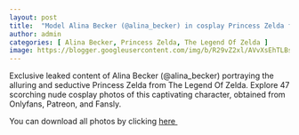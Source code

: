 ```yaml
---
layout: post
title:  "Model Alina Becker (@alina_becker) in cosplay Princess Zelda from The Legend Of Zelda - 47 leaked photos from Onlyfans, Patreon, and Fansly"
author: admin
categories: [ Alina Becker, Princess Zelda, The Legend Of Zelda ]
image: https://blogger.googleusercontent.com/img/b/R29vZ2xl/AVvXsEhTLBsNAf92YF61onVk36kISVqFayALVbRu_2DS1bzSVc0ly2sUMAdTvFnsw3lm6geQI53KwA2n4FKRiz0xQ-CXBYttxtn7rxdKM9sosq6GC7d7Pjmz9uh-6C12vDFZVxMa-4DbQcq3TN4y64y3wfbvICFuSxa_dnebm7NO_Tno8WYhKF6A5J9zM0eEkWkt/s1600/01.webp
---
```


Exclusive leaked content of Alina Becker (@alina_becker) portraying the alluring and seductive Princess Zelda from The Legend Of Zelda. Explore 47 scorching nude cosplay photos of this captivating character, obtained from Onlyfans, Patreon, and Fansly.

<p>You can download all photos by clicking <a href="http://ouo.io/qs/OzRuKBTK?s=https://www.mediafire.com/file/m8grslhwysvhu3x/Model+Alina+Becker+(@alina_becker)+in+cosplay+Princess+Zelda+from+The+Legend+Of+Zelda+-+47+leaked+photos+from+Onlyfans,+Patreon,+and+Fansly.rar/file">here&nbsp;</a></p>

<div class="separator" style="clear: both;"><a href="https://blogger.googleusercontent.com/img/b/R29vZ2xl/AVvXsEhTLBsNAf92YF61onVk36kISVqFayALVbRu_2DS1bzSVc0ly2sUMAdTvFnsw3lm6geQI53KwA2n4FKRiz0xQ-CXBYttxtn7rxdKM9sosq6GC7d7Pjmz9uh-6C12vDFZVxMa-4DbQcq3TN4y64y3wfbvICFuSxa_dnebm7NO_Tno8WYhKF6A5J9zM0eEkWkt/s1600/01.webp" style="display: block; padding: 1em 0; text-align: center; "><img alt="" border="0" data-original-height="1920" data-original-width="1280" src="https://blogger.googleusercontent.com/img/b/R29vZ2xl/AVvXsEhTLBsNAf92YF61onVk36kISVqFayALVbRu_2DS1bzSVc0ly2sUMAdTvFnsw3lm6geQI53KwA2n4FKRiz0xQ-CXBYttxtn7rxdKM9sosq6GC7d7Pjmz9uh-6C12vDFZVxMa-4DbQcq3TN4y64y3wfbvICFuSxa_dnebm7NO_Tno8WYhKF6A5J9zM0eEkWkt/s1600/01.webp"/></a></div><div class="separator" style="clear: both;"><a href="https://blogger.googleusercontent.com/img/b/R29vZ2xl/AVvXsEgYQBKm0zZh4v5bSx_DhJvdyeE0bIVESXoPeu3ktc7P9JCS3D5hyphenhyphenHcf19Fkgw4nBxzTpTrX8-xLLdPj05yyb-Nh7nm2vW5lorcqRSCYEZ7BuLm-2W8BbBMO7Enyl94x9RmXklJ12bx2A0QaIpOncP6vpxSWfrUDjJcahKM9WAHyoTDYWdHpcURPMQmoT04g/s1600/02.webp" style="display: block; padding: 1em 0; text-align: center; "><img alt="" border="0" data-original-height="1920" data-original-width="1280" src="https://blogger.googleusercontent.com/img/b/R29vZ2xl/AVvXsEgYQBKm0zZh4v5bSx_DhJvdyeE0bIVESXoPeu3ktc7P9JCS3D5hyphenhyphenHcf19Fkgw4nBxzTpTrX8-xLLdPj05yyb-Nh7nm2vW5lorcqRSCYEZ7BuLm-2W8BbBMO7Enyl94x9RmXklJ12bx2A0QaIpOncP6vpxSWfrUDjJcahKM9WAHyoTDYWdHpcURPMQmoT04g/s1600/02.webp"/></a></div><div class="separator" style="clear: both;"><a href="https://blogger.googleusercontent.com/img/b/R29vZ2xl/AVvXsEiNNW4mln3ofAcxw5pI1GHyPT0hXCCRhIY2BTYjc5bmtRReMxkHEqr4NANBC4kOAgjrYFTt_hkIHGlBvkZKWtReA53x74AlnhZestAhM0RLGOo_YhR_hLk66jmYutzVz6Rsmg-CEdyx_O32bJM_tvraIYRmtpltiniZ3R0rL-EBl8OgTZVz4sVgrhZhZsFS/s1600/03.webp" style="display: block; padding: 1em 0; text-align: center; "><img alt="" border="0" data-original-height="1920" data-original-width="1280" src="https://blogger.googleusercontent.com/img/b/R29vZ2xl/AVvXsEiNNW4mln3ofAcxw5pI1GHyPT0hXCCRhIY2BTYjc5bmtRReMxkHEqr4NANBC4kOAgjrYFTt_hkIHGlBvkZKWtReA53x74AlnhZestAhM0RLGOo_YhR_hLk66jmYutzVz6Rsmg-CEdyx_O32bJM_tvraIYRmtpltiniZ3R0rL-EBl8OgTZVz4sVgrhZhZsFS/s1600/03.webp"/></a></div><div class="separator" style="clear: both;"><a href="https://blogger.googleusercontent.com/img/b/R29vZ2xl/AVvXsEhMN7sx0VPtzd6OesKtkNC4Rs1pVHPo-eZIMeDZ9Z4n1EKasdfGa5KUTtt99XA4sKDi1t5EPFZApth8MhGz1bBI6_N7GyQjd49lcP32uPadlSNSYIvBG99HQOwvaeLfyIzU7vV55WBbAETXn37Seh_8zYsTPcge1DjMFv4A_l5-VofAE2fGUxuKj-o5rrEF/s1600/04.webp" style="display: block; padding: 1em 0; text-align: center; "><img alt="" border="0" data-original-height="1920" data-original-width="1280" src="https://blogger.googleusercontent.com/img/b/R29vZ2xl/AVvXsEhMN7sx0VPtzd6OesKtkNC4Rs1pVHPo-eZIMeDZ9Z4n1EKasdfGa5KUTtt99XA4sKDi1t5EPFZApth8MhGz1bBI6_N7GyQjd49lcP32uPadlSNSYIvBG99HQOwvaeLfyIzU7vV55WBbAETXn37Seh_8zYsTPcge1DjMFv4A_l5-VofAE2fGUxuKj-o5rrEF/s1600/04.webp"/></a></div><div class="separator" style="clear: both;"><a href="https://blogger.googleusercontent.com/img/b/R29vZ2xl/AVvXsEjl0DLKVGd17mHEPzvNDeQcZ-V32Bmierh8rjS-XcYNjItENowvVwc7wZV0g9c35Lh6r5uVb3QsJG0uugkqOIdnGQ0PApx4_VHgbI_NU0bUumU8EcY6KSDfb_-Ducaxs51iFvoB9MU29gAK4JS7gWLfCQfB9QjeStEyzJqcAVIcItcJnijnZ36h9kmVSxfF/s1600/05.webp" style="display: block; padding: 1em 0; text-align: center; "><img alt="" border="0" data-original-height="1920" data-original-width="1280" src="https://blogger.googleusercontent.com/img/b/R29vZ2xl/AVvXsEjl0DLKVGd17mHEPzvNDeQcZ-V32Bmierh8rjS-XcYNjItENowvVwc7wZV0g9c35Lh6r5uVb3QsJG0uugkqOIdnGQ0PApx4_VHgbI_NU0bUumU8EcY6KSDfb_-Ducaxs51iFvoB9MU29gAK4JS7gWLfCQfB9QjeStEyzJqcAVIcItcJnijnZ36h9kmVSxfF/s1600/05.webp"/></a></div><div class="separator" style="clear: both;"><a href="https://blogger.googleusercontent.com/img/b/R29vZ2xl/AVvXsEhzXgAH5MiPZer_CD2e22DbTzL6yeiAbNLMjDgC4iL1TH3Ke2MjCCX1f5EQWxEs-xB4gXb5DVJlhf6r8aBlya3XZD1NRAMg6gM63SN-X6BT_skBNeoS-WHGeg_Yvbv36V5grF-uFS2mRar78NrveHCrWw3osI2xiFKJj4xdOxguOsLRL1gJADYp_HA4Ney_/s1600/06.webp" style="display: block; padding: 1em 0; text-align: center; "><img alt="" border="0" data-original-height="853" data-original-width="1280" src="https://blogger.googleusercontent.com/img/b/R29vZ2xl/AVvXsEhzXgAH5MiPZer_CD2e22DbTzL6yeiAbNLMjDgC4iL1TH3Ke2MjCCX1f5EQWxEs-xB4gXb5DVJlhf6r8aBlya3XZD1NRAMg6gM63SN-X6BT_skBNeoS-WHGeg_Yvbv36V5grF-uFS2mRar78NrveHCrWw3osI2xiFKJj4xdOxguOsLRL1gJADYp_HA4Ney_/s1600/06.webp"/></a></div><div class="separator" style="clear: both;"><a href="https://blogger.googleusercontent.com/img/b/R29vZ2xl/AVvXsEgzSNrlqa9NDJZLAevpJAiPLyFS4Cf3BlXM-Lt8VJ0reXBdjm8PbEp5EzAdm0sj1K4MFIL2Vs8x6Kx_Zm9t0en2pzIIWstc3LcT_dY8WkWpY-snzJZP9PGbN0HdMPnM1dWPjffIHvKI4O0hrz87YNUo7vu0O2ajMT0oqpSqb2AvZ771hPL7urpNf6XfwNkX/s1600/07.webp" style="display: block; padding: 1em 0; text-align: center; "><img alt="" border="0" data-original-height="1920" data-original-width="1280" src="https://blogger.googleusercontent.com/img/b/R29vZ2xl/AVvXsEgzSNrlqa9NDJZLAevpJAiPLyFS4Cf3BlXM-Lt8VJ0reXBdjm8PbEp5EzAdm0sj1K4MFIL2Vs8x6Kx_Zm9t0en2pzIIWstc3LcT_dY8WkWpY-snzJZP9PGbN0HdMPnM1dWPjffIHvKI4O0hrz87YNUo7vu0O2ajMT0oqpSqb2AvZ771hPL7urpNf6XfwNkX/s1600/07.webp"/></a></div><div class="separator" style="clear: both;"><a href="https://blogger.googleusercontent.com/img/b/R29vZ2xl/AVvXsEhYJAR6LPnXqOOgsWkOwiHtyIncvZIZjLfEUOfNeez-6iuK0kYn8CfeYVi41DbAUDQOftwLOhMSZy-mJaeTSjR9e28sBPoInHsbKL74Qv4quCuVcoFixZTLp_NLc74CCrM7wb8izE8EQzhSMRkpJkZGbWIaYHTpr2Lr8zv7r-jmCMaJSNZcfWA2vmhRb0WM/s1600/08.webp" style="display: block; padding: 1em 0; text-align: center; "><img alt="" border="0" data-original-height="853" data-original-width="1280" src="https://blogger.googleusercontent.com/img/b/R29vZ2xl/AVvXsEhYJAR6LPnXqOOgsWkOwiHtyIncvZIZjLfEUOfNeez-6iuK0kYn8CfeYVi41DbAUDQOftwLOhMSZy-mJaeTSjR9e28sBPoInHsbKL74Qv4quCuVcoFixZTLp_NLc74CCrM7wb8izE8EQzhSMRkpJkZGbWIaYHTpr2Lr8zv7r-jmCMaJSNZcfWA2vmhRb0WM/s1600/08.webp"/></a></div><div class="separator" style="clear: both;"><a href="https://blogger.googleusercontent.com/img/b/R29vZ2xl/AVvXsEhTbjJB2kOewWTd2iyYULjJ_X0wU2soG6cdsWtSiTN1nevHDUs7wVew5XiMAmBwe6z8b06MV79vGUjGheNNvsYD8dY2CtkoPjVIDL5OTwmgjXpPitfuz4fmRY1ldh2xaMbVG6WXvqQ-yEH96WQIUn8Xqvv6IntfTmq-NPa8uVG-vDPVxUNsqT9NWtv8uNf4/s1600/09.webp" style="display: block; padding: 1em 0; text-align: center; "><img alt="" border="0" data-original-height="1920" data-original-width="1280" src="https://blogger.googleusercontent.com/img/b/R29vZ2xl/AVvXsEhTbjJB2kOewWTd2iyYULjJ_X0wU2soG6cdsWtSiTN1nevHDUs7wVew5XiMAmBwe6z8b06MV79vGUjGheNNvsYD8dY2CtkoPjVIDL5OTwmgjXpPitfuz4fmRY1ldh2xaMbVG6WXvqQ-yEH96WQIUn8Xqvv6IntfTmq-NPa8uVG-vDPVxUNsqT9NWtv8uNf4/s1600/09.webp"/></a></div><div class="separator" style="clear: both;"><a href="https://blogger.googleusercontent.com/img/b/R29vZ2xl/AVvXsEjkb3KuQbrQzoWdHZIISE-5Dse9SvtMXESc9vgBwKXXuzKOOH9fjCk48bMaCodU0vtNpkS0yWZnMvFScccPq5H9M1nyG_BwC0NY9AwN9xzZ-YxPyVdsJB5__ki5GN-0a4MRVjiK0gXYy5SDValDa11ya7TRkb-IxIENkJ4z5Cxi6pHReLBpjz_hXp5bosYT/s1600/10.webp" style="display: block; padding: 1em 0; text-align: center; "><img alt="" border="0" data-original-height="1920" data-original-width="1280" src="https://blogger.googleusercontent.com/img/b/R29vZ2xl/AVvXsEjkb3KuQbrQzoWdHZIISE-5Dse9SvtMXESc9vgBwKXXuzKOOH9fjCk48bMaCodU0vtNpkS0yWZnMvFScccPq5H9M1nyG_BwC0NY9AwN9xzZ-YxPyVdsJB5__ki5GN-0a4MRVjiK0gXYy5SDValDa11ya7TRkb-IxIENkJ4z5Cxi6pHReLBpjz_hXp5bosYT/s1600/10.webp"/></a></div><div class="separator" style="clear: both;"><a href="https://blogger.googleusercontent.com/img/b/R29vZ2xl/AVvXsEiMQ970fdVpo-0BendDXSk1ulajjt99lwIKqB__akoL0UAAAczNDo-tMiEbkE584pijQu_dFI0ofKSCxdPNgWSHtu3lJqoiXX0m_0hBcSuIRYOSJssvcnN61wyg1QBLp6d5rLbrplxLaFOn_DyPhxwIQNAlruKmAs9QxZjKWzM9yrClOTPM5ZwnZ-zf7k7T/s1600/11.webp" style="display: block; padding: 1em 0; text-align: center; "><img alt="" border="0" data-original-height="853" data-original-width="1280" src="https://blogger.googleusercontent.com/img/b/R29vZ2xl/AVvXsEiMQ970fdVpo-0BendDXSk1ulajjt99lwIKqB__akoL0UAAAczNDo-tMiEbkE584pijQu_dFI0ofKSCxdPNgWSHtu3lJqoiXX0m_0hBcSuIRYOSJssvcnN61wyg1QBLp6d5rLbrplxLaFOn_DyPhxwIQNAlruKmAs9QxZjKWzM9yrClOTPM5ZwnZ-zf7k7T/s1600/11.webp"/></a></div><div class="separator" style="clear: both;"><a href="https://blogger.googleusercontent.com/img/b/R29vZ2xl/AVvXsEj45NwOiXSPZJDXIQC5d0CEAWUskd8aaRpEmPnW8MzWCgGL700i9Rtwfq_YKuqgEnp5seccfk9btSU4T61IKs3ow5VQSfc7u_oJKIRzo6dn4bwHPYz1QtsVca0hxbg5QQvUvyp7VNbVJvFroJslhpoGa-7CSttGf0F0aQ3LEMWZuTvq3qxTfwcvzc-tbsEo/s1600/12.webp" style="display: block; padding: 1em 0; text-align: center; "><img alt="" border="0" data-original-height="853" data-original-width="1280" src="https://blogger.googleusercontent.com/img/b/R29vZ2xl/AVvXsEj45NwOiXSPZJDXIQC5d0CEAWUskd8aaRpEmPnW8MzWCgGL700i9Rtwfq_YKuqgEnp5seccfk9btSU4T61IKs3ow5VQSfc7u_oJKIRzo6dn4bwHPYz1QtsVca0hxbg5QQvUvyp7VNbVJvFroJslhpoGa-7CSttGf0F0aQ3LEMWZuTvq3qxTfwcvzc-tbsEo/s1600/12.webp"/></a></div><div class="separator" style="clear: both;"><a href="https://blogger.googleusercontent.com/img/b/R29vZ2xl/AVvXsEg3WK7et9dsQxhkbFRTlMh3T-e9yKJsND-B6dX0lQP2mdExznZa5xv21U_HdTNY6Vm0o98uRqUeNGWFxfap4k57KQuSJyVSPSL0qX25v8Bw1mfbdSqJQrdVra7XJQDQHbBbfxNem4qSgVO4tLwd9hvIR6Fm5X29Tk7mJCeKJTFbWPXbJo2IFHl6xD8Vid3T/s1600/13.webp" style="display: block; padding: 1em 0; text-align: center; "><img alt="" border="0" data-original-height="1920" data-original-width="1280" src="https://blogger.googleusercontent.com/img/b/R29vZ2xl/AVvXsEg3WK7et9dsQxhkbFRTlMh3T-e9yKJsND-B6dX0lQP2mdExznZa5xv21U_HdTNY6Vm0o98uRqUeNGWFxfap4k57KQuSJyVSPSL0qX25v8Bw1mfbdSqJQrdVra7XJQDQHbBbfxNem4qSgVO4tLwd9hvIR6Fm5X29Tk7mJCeKJTFbWPXbJo2IFHl6xD8Vid3T/s1600/13.webp"/></a></div><div class="separator" style="clear: both;"><a href="https://blogger.googleusercontent.com/img/b/R29vZ2xl/AVvXsEiInefGb_i0JxO_XlBhCha27PQeN1YJ0aqbRuPFYbcqKIjL7ShWB-Es5B-wT368_2HPfWGzW5PQ0d2bD_6MDUQoM2PezVg1d1LTtEU7ugvOpMIEXxDbYAS7m5b3NOtbJDLxg3BU4xdASOZ-XhmS3D7CgCocopqlSigfpNhM91RbVWosCsjxG5i5dq6UvIfL/s1600/14.webp" style="display: block; padding: 1em 0; text-align: center; "><img alt="" border="0" data-original-height="1920" data-original-width="1280" src="https://blogger.googleusercontent.com/img/b/R29vZ2xl/AVvXsEiInefGb_i0JxO_XlBhCha27PQeN1YJ0aqbRuPFYbcqKIjL7ShWB-Es5B-wT368_2HPfWGzW5PQ0d2bD_6MDUQoM2PezVg1d1LTtEU7ugvOpMIEXxDbYAS7m5b3NOtbJDLxg3BU4xdASOZ-XhmS3D7CgCocopqlSigfpNhM91RbVWosCsjxG5i5dq6UvIfL/s1600/14.webp"/></a></div><div class="separator" style="clear: both;"><a href="https://blogger.googleusercontent.com/img/b/R29vZ2xl/AVvXsEisTM8SphplU4KLG3lHmwjxNhtdAaw-5xCXI9dQKGduN5_SNA8cWu1f0z-dUZwgn6kumlnQUsgwAmXuQRwHPVr4-GhSeBamBNwvQYofvCoxYM_3JGwWW6skT5KE-0rp8hxrBMZ-mCtKGKNvie_6rLgjKc1A9GIarUz-mDIQ_cicaKXkXf968pviwu0mF96M/s1600/15.webp" style="display: block; padding: 1em 0; text-align: center; "><img alt="" border="0" data-original-height="1920" data-original-width="1280" src="https://blogger.googleusercontent.com/img/b/R29vZ2xl/AVvXsEisTM8SphplU4KLG3lHmwjxNhtdAaw-5xCXI9dQKGduN5_SNA8cWu1f0z-dUZwgn6kumlnQUsgwAmXuQRwHPVr4-GhSeBamBNwvQYofvCoxYM_3JGwWW6skT5KE-0rp8hxrBMZ-mCtKGKNvie_6rLgjKc1A9GIarUz-mDIQ_cicaKXkXf968pviwu0mF96M/s1600/15.webp"/></a></div><div class="separator" style="clear: both;"><a href="https://blogger.googleusercontent.com/img/b/R29vZ2xl/AVvXsEiNQhyphenhyphen2l7HzSN9gr9dsCkErmUeffFD47udxBT2gvps1ncHS_sUYRGduF6PaF8Vs3-_sK9SwDrGSoE_qbF0ZM5FquYRztA5y8SzfJU2nkaGuDzNGOXUyPr9WcSSYig99poXjUkGRdiusYBwrE-iopwi98gPWMFphyx0D08X8B9uVFVh1LbKxCWYqUgzj_wgv/s1600/16.webp" style="display: block; padding: 1em 0; text-align: center; "><img alt="" border="0" data-original-height="1920" data-original-width="1280" src="https://blogger.googleusercontent.com/img/b/R29vZ2xl/AVvXsEiNQhyphenhyphen2l7HzSN9gr9dsCkErmUeffFD47udxBT2gvps1ncHS_sUYRGduF6PaF8Vs3-_sK9SwDrGSoE_qbF0ZM5FquYRztA5y8SzfJU2nkaGuDzNGOXUyPr9WcSSYig99poXjUkGRdiusYBwrE-iopwi98gPWMFphyx0D08X8B9uVFVh1LbKxCWYqUgzj_wgv/s1600/16.webp"/></a></div><div class="separator" style="clear: both;"><a href="https://blogger.googleusercontent.com/img/b/R29vZ2xl/AVvXsEh8908Zk0sC_qbRhQDaDwdYEM6-9rz5FLX_IbadQrApj7LSQdKLmGH99QTmpBAJ-3PH-OWeTP8ruP_eeCkzGURlLCfS72QAgtASh1wGWmTHFFVLyoExvtSUdcLtEg9saqQNOJ0qA8V8S6IMI1hpmJZzQ6frtcBil_fTLLuZLCkQeaoQPKDM3Rj7flh1Mne_/s1600/17.webp" style="display: block; padding: 1em 0; text-align: center; "><img alt="" border="0" data-original-height="1920" data-original-width="1280" src="https://blogger.googleusercontent.com/img/b/R29vZ2xl/AVvXsEh8908Zk0sC_qbRhQDaDwdYEM6-9rz5FLX_IbadQrApj7LSQdKLmGH99QTmpBAJ-3PH-OWeTP8ruP_eeCkzGURlLCfS72QAgtASh1wGWmTHFFVLyoExvtSUdcLtEg9saqQNOJ0qA8V8S6IMI1hpmJZzQ6frtcBil_fTLLuZLCkQeaoQPKDM3Rj7flh1Mne_/s1600/17.webp"/></a></div><div class="separator" style="clear: both;"><a href="https://blogger.googleusercontent.com/img/b/R29vZ2xl/AVvXsEhT6b477vEYwL-VXTl4VXpd1XAPsBFCahJUPz0qIG6kljMitVcey18xiPbe5Xif2gEx0OhGZxjkv7nOEtFLqLCUmCAK7GNn085XCrAZaqs5Ii3SLetLkXwXtFsVpTsqNrQzaulpl8eKmYOwnuga8ICdFfh9QrABNnzCWjKThsD9dXICtDYmiqrWJeZs8_Zv/s1600/18.webp" style="display: block; padding: 1em 0; text-align: center; "><img alt="" border="0" data-original-height="1920" data-original-width="1280" src="https://blogger.googleusercontent.com/img/b/R29vZ2xl/AVvXsEhT6b477vEYwL-VXTl4VXpd1XAPsBFCahJUPz0qIG6kljMitVcey18xiPbe5Xif2gEx0OhGZxjkv7nOEtFLqLCUmCAK7GNn085XCrAZaqs5Ii3SLetLkXwXtFsVpTsqNrQzaulpl8eKmYOwnuga8ICdFfh9QrABNnzCWjKThsD9dXICtDYmiqrWJeZs8_Zv/s1600/18.webp"/></a></div><div class="separator" style="clear: both;"><a href="https://blogger.googleusercontent.com/img/b/R29vZ2xl/AVvXsEgpQmq_7NOp_vHp51nQTIOXxctj2YcaQ9xa_Xunvja93MomHGk6dhlF58hKcs_5xou-UF5v_ykM370OQkgE5MAOtc_a2qa27jW3zImZpZaA7-gqG6zQA9dcpBboHLEcnYqEq7mwwdTIZnP109TL5RMWkUfv-7sm9mSWBHZ6CVlYFgrNfuIKDuMNjvlgwDXA/s1600/19.webp" style="display: block; padding: 1em 0; text-align: center; "><img alt="" border="0" data-original-height="1920" data-original-width="1280" src="https://blogger.googleusercontent.com/img/b/R29vZ2xl/AVvXsEgpQmq_7NOp_vHp51nQTIOXxctj2YcaQ9xa_Xunvja93MomHGk6dhlF58hKcs_5xou-UF5v_ykM370OQkgE5MAOtc_a2qa27jW3zImZpZaA7-gqG6zQA9dcpBboHLEcnYqEq7mwwdTIZnP109TL5RMWkUfv-7sm9mSWBHZ6CVlYFgrNfuIKDuMNjvlgwDXA/s1600/19.webp"/></a></div><div class="separator" style="clear: both;"><a href="https://blogger.googleusercontent.com/img/b/R29vZ2xl/AVvXsEhaWWsSiVFsx5bfme3c2qXTs9PobgHxwWqlAQdtjubKVDVgM_geDN0e5_Dj79uMiPYCG5Dp16BRKlHTM0WVjdiUgj0bsptHgrb4G8jSkuv1iBdq6H_9urUsOD59aGjiIWhWFsFErSfDaSJRC-99oqH3H7z4Ivg-027ZYLoxZO0BTOVzzrzt7SphlXIcwJny/s1600/20.webp" style="display: block; padding: 1em 0; text-align: center; "><img alt="" border="0" data-original-height="853" data-original-width="1280" src="https://blogger.googleusercontent.com/img/b/R29vZ2xl/AVvXsEhaWWsSiVFsx5bfme3c2qXTs9PobgHxwWqlAQdtjubKVDVgM_geDN0e5_Dj79uMiPYCG5Dp16BRKlHTM0WVjdiUgj0bsptHgrb4G8jSkuv1iBdq6H_9urUsOD59aGjiIWhWFsFErSfDaSJRC-99oqH3H7z4Ivg-027ZYLoxZO0BTOVzzrzt7SphlXIcwJny/s1600/20.webp"/></a></div><div class="separator" style="clear: both;"><a href="https://blogger.googleusercontent.com/img/b/R29vZ2xl/AVvXsEgFTM_Zf1mu4pNQ1ltey-_DhciYAcpQcwk9qApHO18JkZKBctXN8U3SmBTQbLibAium4RijOqorhFZKAf4pdAQaGkXjQ9MsNij0_J-DgPchvuraywyY0poVse4Ikh7whKB5c2aNUDaunEe6OlpTdNNAQmg5dTGLotpyuLknQMc0q6b3SPqt0BCICo_9DJNs/s1600/21.webp" style="display: block; padding: 1em 0; text-align: center; "><img alt="" border="0" data-original-height="853" data-original-width="1280" src="https://blogger.googleusercontent.com/img/b/R29vZ2xl/AVvXsEgFTM_Zf1mu4pNQ1ltey-_DhciYAcpQcwk9qApHO18JkZKBctXN8U3SmBTQbLibAium4RijOqorhFZKAf4pdAQaGkXjQ9MsNij0_J-DgPchvuraywyY0poVse4Ikh7whKB5c2aNUDaunEe6OlpTdNNAQmg5dTGLotpyuLknQMc0q6b3SPqt0BCICo_9DJNs/s1600/21.webp"/></a></div><div class="separator" style="clear: both;"><a href="https://blogger.googleusercontent.com/img/b/R29vZ2xl/AVvXsEjuDtpPXtfvbUi3yi6atTqzHiKOTkL0nMKHhAaY9vK1h9k2VdCQd8AhGjSA6Mx6kCM7JS9ZDKrk58An7R5oo2SmeOYgkhsKGvOkVumynJ70ejVzpVzblUCHd4Lx__qsaGtwbA3Mo7NGV9hQsUydPfaTt8uakDonIQ6BDtySyo2nJ9BstGGypbmLI2NzUkcU/s1600/22.webp" style="display: block; padding: 1em 0; text-align: center; "><img alt="" border="0" data-original-height="1920" data-original-width="1280" src="https://blogger.googleusercontent.com/img/b/R29vZ2xl/AVvXsEjuDtpPXtfvbUi3yi6atTqzHiKOTkL0nMKHhAaY9vK1h9k2VdCQd8AhGjSA6Mx6kCM7JS9ZDKrk58An7R5oo2SmeOYgkhsKGvOkVumynJ70ejVzpVzblUCHd4Lx__qsaGtwbA3Mo7NGV9hQsUydPfaTt8uakDonIQ6BDtySyo2nJ9BstGGypbmLI2NzUkcU/s1600/22.webp"/></a></div><div class="separator" style="clear: both;"><a href="https://blogger.googleusercontent.com/img/b/R29vZ2xl/AVvXsEjVN44z6s9LYhdJXKLFuT98ibUpTr3ntprrGXu79a9JMA15LHx7RKBjkjXKcTH0akl4tX4CZQ9Yp0JtT7H8L1mmyBlsYaiRF3FretTpU6hTCB2YQh22C0y8nDyMhJD2cYil9rrb9xDWce1ENG3wxl5BCLYKhGed76Nnrh_o2EXeVjECelmJu9j7vzGCR4Mu/s1600/23.webp" style="display: block; padding: 1em 0; text-align: center; "><img alt="" border="0" data-original-height="1920" data-original-width="1280" src="https://blogger.googleusercontent.com/img/b/R29vZ2xl/AVvXsEjVN44z6s9LYhdJXKLFuT98ibUpTr3ntprrGXu79a9JMA15LHx7RKBjkjXKcTH0akl4tX4CZQ9Yp0JtT7H8L1mmyBlsYaiRF3FretTpU6hTCB2YQh22C0y8nDyMhJD2cYil9rrb9xDWce1ENG3wxl5BCLYKhGed76Nnrh_o2EXeVjECelmJu9j7vzGCR4Mu/s1600/23.webp"/></a></div><div class="separator" style="clear: both;"><a href="https://blogger.googleusercontent.com/img/b/R29vZ2xl/AVvXsEiupG4JZhv39jLccLd925BoGXihRJA-AsJKhyphenhyphennBZk0QuuRAzPgNCFqDUWbpMnedTehUBnZAE_hMFy-DU28DNEI2GKhqe1VNYYmZBe17SHtwXBSTn93f3zAMKxtNtKQPlc_MVjg_AOYZmUP1Ci3Nb_kUjWOoMTCy9pLK8tKubHrfQGqTJDduG0ZzPGNxPatg/s1600/24.webp" style="display: block; padding: 1em 0; text-align: center; "><img alt="" border="0" data-original-height="1920" data-original-width="1280" src="https://blogger.googleusercontent.com/img/b/R29vZ2xl/AVvXsEiupG4JZhv39jLccLd925BoGXihRJA-AsJKhyphenhyphennBZk0QuuRAzPgNCFqDUWbpMnedTehUBnZAE_hMFy-DU28DNEI2GKhqe1VNYYmZBe17SHtwXBSTn93f3zAMKxtNtKQPlc_MVjg_AOYZmUP1Ci3Nb_kUjWOoMTCy9pLK8tKubHrfQGqTJDduG0ZzPGNxPatg/s1600/24.webp"/></a></div><div class="separator" style="clear: both;"><a href="https://blogger.googleusercontent.com/img/b/R29vZ2xl/AVvXsEj2Bo58R-AuRqJUsHnKSVkGsyUnkYcSTLFN-rAI0hfsv46vcpDdcIvEhw4lOq72VA1_zhZs3KdxUO2t6zNKP1iHsQFTnw3L0gXycduFKqTbqK_aHWTsTHhJ0s73mfyduYp-wEUOTTzCdmBamFjzX9ZMGJxyoowOixDDWW-BXC3U2Olr5hCWIVcsNFjW-6yZ/s1600/25.webp" style="display: block; padding: 1em 0; text-align: center; "><img alt="" border="0" data-original-height="1920" data-original-width="1280" src="https://blogger.googleusercontent.com/img/b/R29vZ2xl/AVvXsEj2Bo58R-AuRqJUsHnKSVkGsyUnkYcSTLFN-rAI0hfsv46vcpDdcIvEhw4lOq72VA1_zhZs3KdxUO2t6zNKP1iHsQFTnw3L0gXycduFKqTbqK_aHWTsTHhJ0s73mfyduYp-wEUOTTzCdmBamFjzX9ZMGJxyoowOixDDWW-BXC3U2Olr5hCWIVcsNFjW-6yZ/s1600/25.webp"/></a></div><div class="separator" style="clear: both;"><a href="https://blogger.googleusercontent.com/img/b/R29vZ2xl/AVvXsEgZO5aYA0_9mpKYxMAdH1eTC6Y_W10JKWRFgdslSHssTGKrWge7IXy5R5DO0LdB7pz_UUTlnJbTPap8yfJDjnvDVOdc0r31yjP98I_FJKLZuIFiTVTmJ5cN13IVJ5WEmCsZST6_1g4BU9LPUHKDC_U4trHHmrKpTK6oJPe2EpE2y9ioyGudY_ilW3ciN_Gk/s1600/26.webp" style="display: block; padding: 1em 0; text-align: center; "><img alt="" border="0" data-original-height="1920" data-original-width="1280" src="https://blogger.googleusercontent.com/img/b/R29vZ2xl/AVvXsEgZO5aYA0_9mpKYxMAdH1eTC6Y_W10JKWRFgdslSHssTGKrWge7IXy5R5DO0LdB7pz_UUTlnJbTPap8yfJDjnvDVOdc0r31yjP98I_FJKLZuIFiTVTmJ5cN13IVJ5WEmCsZST6_1g4BU9LPUHKDC_U4trHHmrKpTK6oJPe2EpE2y9ioyGudY_ilW3ciN_Gk/s1600/26.webp"/></a></div><div class="separator" style="clear: both;"><a href="https://blogger.googleusercontent.com/img/b/R29vZ2xl/AVvXsEj26DoE8I0EV0BSsAZlEkxCqXIu-4UE_vAHATgjGuoQ0yCk8Ph4RGTR7aJFW1DnF6so0SyjgEeqvvP9s0JWRN316oUu0t0N_60we-iD1W_XpGj5XbbpOL9QFN_h-JXvHEJlXbYaDNZrRmz40z3Ju4jFcbzVoUCr0uvDwjcvFfp-3RU5FK1v6ACMATLS8B4G/s1600/27.webp" style="display: block; padding: 1em 0; text-align: center; "><img alt="" border="0" data-original-height="1920" data-original-width="1280" src="https://blogger.googleusercontent.com/img/b/R29vZ2xl/AVvXsEj26DoE8I0EV0BSsAZlEkxCqXIu-4UE_vAHATgjGuoQ0yCk8Ph4RGTR7aJFW1DnF6so0SyjgEeqvvP9s0JWRN316oUu0t0N_60we-iD1W_XpGj5XbbpOL9QFN_h-JXvHEJlXbYaDNZrRmz40z3Ju4jFcbzVoUCr0uvDwjcvFfp-3RU5FK1v6ACMATLS8B4G/s1600/27.webp"/></a></div><div class="separator" style="clear: both;"><a href="https://blogger.googleusercontent.com/img/b/R29vZ2xl/AVvXsEiSqU1jENjk-t69hIu5WdhcCqpO8v_EJny05qYRwEKgHPRFpst7HHdMNCa-6GMvhEURtWkL2tq4h1_dLHll9VP1gf-8qzUEz3iiOR6-hCYp4mm-5VYFhIv4tvOsc9loxCB0Su72O7wsFBvaGE1v_fpoHKbnLkQiAgWhGeCJAcNClWV9Vq03KsFVKk0LG74Z/s1600/28.webp" style="display: block; padding: 1em 0; text-align: center; "><img alt="" border="0" data-original-height="1920" data-original-width="1280" src="https://blogger.googleusercontent.com/img/b/R29vZ2xl/AVvXsEiSqU1jENjk-t69hIu5WdhcCqpO8v_EJny05qYRwEKgHPRFpst7HHdMNCa-6GMvhEURtWkL2tq4h1_dLHll9VP1gf-8qzUEz3iiOR6-hCYp4mm-5VYFhIv4tvOsc9loxCB0Su72O7wsFBvaGE1v_fpoHKbnLkQiAgWhGeCJAcNClWV9Vq03KsFVKk0LG74Z/s1600/28.webp"/></a></div><div class="separator" style="clear: both;"><a href="https://blogger.googleusercontent.com/img/b/R29vZ2xl/AVvXsEhFx4dp6F4NMfEz0Ff5lAfoDXeM5_kDnew9Cr80D29zSLyECtN66vqqWiAhSplpnfUVm-2qQn6ltQpVqkRJoYBQ4C4-gGswVARKK1_gmICRM5f0UO85OQwGPEdEOiB-fIaEZ53eTxe9tOyRNNOZGmEILfUTdbMsvyIPiwDd5HLfQWGiILWm5zW3Y0SDx2yN/s1600/29.webp" style="display: block; padding: 1em 0; text-align: center; "><img alt="" border="0" data-original-height="1920" data-original-width="1280" src="https://blogger.googleusercontent.com/img/b/R29vZ2xl/AVvXsEhFx4dp6F4NMfEz0Ff5lAfoDXeM5_kDnew9Cr80D29zSLyECtN66vqqWiAhSplpnfUVm-2qQn6ltQpVqkRJoYBQ4C4-gGswVARKK1_gmICRM5f0UO85OQwGPEdEOiB-fIaEZ53eTxe9tOyRNNOZGmEILfUTdbMsvyIPiwDd5HLfQWGiILWm5zW3Y0SDx2yN/s1600/29.webp"/></a></div><div class="separator" style="clear: both;"><a href="https://blogger.googleusercontent.com/img/b/R29vZ2xl/AVvXsEiHWgEFr68lyK-04Bjfr3BOHLz6krsn8Vdv9PDyG2iAolha2W8FG-3VL2apy8WU31Y1Xz5nL_7YCpmgP7VM6LIUxElccQgncncTxMTde-fxGnn4VawP-8efTP7rMyMXzCOi0Eqir1EM6XxFExigG5TC4sGJgPuZz3p1Ny3BN8caIjUB_cIoycVzy5ySyja-/s1600/30.webp" style="display: block; padding: 1em 0; text-align: center; "><img alt="" border="0" data-original-height="1920" data-original-width="1280" src="https://blogger.googleusercontent.com/img/b/R29vZ2xl/AVvXsEiHWgEFr68lyK-04Bjfr3BOHLz6krsn8Vdv9PDyG2iAolha2W8FG-3VL2apy8WU31Y1Xz5nL_7YCpmgP7VM6LIUxElccQgncncTxMTde-fxGnn4VawP-8efTP7rMyMXzCOi0Eqir1EM6XxFExigG5TC4sGJgPuZz3p1Ny3BN8caIjUB_cIoycVzy5ySyja-/s1600/30.webp"/></a></div><div class="separator" style="clear: both;"><a href="https://blogger.googleusercontent.com/img/b/R29vZ2xl/AVvXsEjDgBVSt5cmL-JO9IiQ7rlJNljaDnVobG29Q1AlaW5BK9cjbimRQkKIwVAeaPbj-7-D5fLnCKTp47Lfa8ABlI5YhiL0d22iGIJOoWTET0exMMho9ylj1gPRweLI-Ac9wYaWonNjEkQaic0gONgboDWmjro0iGXqVkpddzqmTvx4iIfuyP2I4sXkBXAMmFsS/s1600/31.webp" style="display: block; padding: 1em 0; text-align: center; "><img alt="" border="0" data-original-height="853" data-original-width="1280" src="https://blogger.googleusercontent.com/img/b/R29vZ2xl/AVvXsEjDgBVSt5cmL-JO9IiQ7rlJNljaDnVobG29Q1AlaW5BK9cjbimRQkKIwVAeaPbj-7-D5fLnCKTp47Lfa8ABlI5YhiL0d22iGIJOoWTET0exMMho9ylj1gPRweLI-Ac9wYaWonNjEkQaic0gONgboDWmjro0iGXqVkpddzqmTvx4iIfuyP2I4sXkBXAMmFsS/s1600/31.webp"/></a></div><div class="separator" style="clear: both;"><a href="https://blogger.googleusercontent.com/img/b/R29vZ2xl/AVvXsEgjMspWYF454mTn1CzdUN-5UHLHEfFHNPDwMYb_BwPuOXKNf3I2zqyC7amOCUcyuuHBB8u6hgMMaxEtOLdJimWNoxbMziR85CXxJcr8n41tb1fdKc9l_At95QE4-48UP9N-M7gfwtg3s4VdCW2HxGMRJcmb2G2pQl8TLTqDscX7swXpeJqztQDHpvpgStse/s1600/32.webp" style="display: block; padding: 1em 0; text-align: center; "><img alt="" border="0" data-original-height="853" data-original-width="1280" src="https://blogger.googleusercontent.com/img/b/R29vZ2xl/AVvXsEgjMspWYF454mTn1CzdUN-5UHLHEfFHNPDwMYb_BwPuOXKNf3I2zqyC7amOCUcyuuHBB8u6hgMMaxEtOLdJimWNoxbMziR85CXxJcr8n41tb1fdKc9l_At95QE4-48UP9N-M7gfwtg3s4VdCW2HxGMRJcmb2G2pQl8TLTqDscX7swXpeJqztQDHpvpgStse/s1600/32.webp"/></a></div><div class="separator" style="clear: both;"><a href="https://blogger.googleusercontent.com/img/b/R29vZ2xl/AVvXsEhiPgRf_icg2x1tlVPH7zWgYwPLu1q2riTJNTPHCMYpoogiAyzZNT4YhH9bxATWXk_1kazQDSSubFFVAoPa6fRg9CY39cgYtvKSr9ApsnVmCmfI2HT9HK9xskgExDx5oD-3dmq6NRXZIxKeIQ1hir0aBx41zKQCeFJSr1fyCV3cPNIqWBllWGsnqi5DNesC/s1600/33.webp" style="display: block; padding: 1em 0; text-align: center; "><img alt="" border="0" data-original-height="853" data-original-width="1280" src="https://blogger.googleusercontent.com/img/b/R29vZ2xl/AVvXsEhiPgRf_icg2x1tlVPH7zWgYwPLu1q2riTJNTPHCMYpoogiAyzZNT4YhH9bxATWXk_1kazQDSSubFFVAoPa6fRg9CY39cgYtvKSr9ApsnVmCmfI2HT9HK9xskgExDx5oD-3dmq6NRXZIxKeIQ1hir0aBx41zKQCeFJSr1fyCV3cPNIqWBllWGsnqi5DNesC/s1600/33.webp"/></a></div><div class="separator" style="clear: both;"><a href="https://blogger.googleusercontent.com/img/b/R29vZ2xl/AVvXsEgYoLoArTk7ASbV6HCNUyuX3ysVU_HXnKv9-vSmO6Zvap1X-WETRs5Z95HOC9etUGqtnppHbFYvPW9xuMhpb7MT8D1E5xvXfN3jS6fXqzJmwIaxwYeWhQBBo-ZXYQLyAxLSEWD0bXsJu7zhoz3c-dB2K7WuFvYRFy0GguZYZifkvfplbG8gtqe5DfXvcK0Q/s1600/34.webp" style="display: block; padding: 1em 0; text-align: center; "><img alt="" border="0" data-original-height="1707" data-original-width="1280" src="https://blogger.googleusercontent.com/img/b/R29vZ2xl/AVvXsEgYoLoArTk7ASbV6HCNUyuX3ysVU_HXnKv9-vSmO6Zvap1X-WETRs5Z95HOC9etUGqtnppHbFYvPW9xuMhpb7MT8D1E5xvXfN3jS6fXqzJmwIaxwYeWhQBBo-ZXYQLyAxLSEWD0bXsJu7zhoz3c-dB2K7WuFvYRFy0GguZYZifkvfplbG8gtqe5DfXvcK0Q/s1600/34.webp"/></a></div><div class="separator" style="clear: both;"><a href="https://blogger.googleusercontent.com/img/b/R29vZ2xl/AVvXsEjTqV0op-DHIJ03f4bbsp1Am-NY2v3XWTL64v0054rpr-z9PrcqXRnlPRrPa0PDQmMQ-L11SzHzSk3wvq5h6tVRfBSXPBvrb_3BEIWKsKJC9ZpBFYpeN-N0Q6yT4AYMWnI3t_hZqU2VsO8vAskzuu_mX2Sowo-bLVq0lgkX6B6_KjAWlNZP_tZ0WcPod27Y/s1600/35.webp" style="display: block; padding: 1em 0; text-align: center; "><img alt="" border="0" data-original-height="1707" data-original-width="1280" src="https://blogger.googleusercontent.com/img/b/R29vZ2xl/AVvXsEjTqV0op-DHIJ03f4bbsp1Am-NY2v3XWTL64v0054rpr-z9PrcqXRnlPRrPa0PDQmMQ-L11SzHzSk3wvq5h6tVRfBSXPBvrb_3BEIWKsKJC9ZpBFYpeN-N0Q6yT4AYMWnI3t_hZqU2VsO8vAskzuu_mX2Sowo-bLVq0lgkX6B6_KjAWlNZP_tZ0WcPod27Y/s1600/35.webp"/></a></div><div class="separator" style="clear: both;"><a href="https://blogger.googleusercontent.com/img/b/R29vZ2xl/AVvXsEgF513gnLlq4uhya7yRITKIno6izKlPt2tOMHwGG0ntJJJJhzafLcayVijQUluGOdOyZK57PFHoRcwYgr5Mb0Q-uOUo5PpH21cAHQp5dt4-y6aNcV_8E14Sgd_JxjJ8hCjLenXq2_ECQ5FM-VKxWV2UUf6iQZ8DOxO9K9dAaDET-x9pH45mejdZX42rDCw-/s1600/36.webp" style="display: block; padding: 1em 0; text-align: center; "><img alt="" border="0" data-original-height="1707" data-original-width="1280" src="https://blogger.googleusercontent.com/img/b/R29vZ2xl/AVvXsEgF513gnLlq4uhya7yRITKIno6izKlPt2tOMHwGG0ntJJJJhzafLcayVijQUluGOdOyZK57PFHoRcwYgr5Mb0Q-uOUo5PpH21cAHQp5dt4-y6aNcV_8E14Sgd_JxjJ8hCjLenXq2_ECQ5FM-VKxWV2UUf6iQZ8DOxO9K9dAaDET-x9pH45mejdZX42rDCw-/s1600/36.webp"/></a></div><div class="separator" style="clear: both;"><a href="https://blogger.googleusercontent.com/img/b/R29vZ2xl/AVvXsEhCc64b9qEWoohA5A1WH5EEbsma5tT_UMUHMeB4WeU8JJqz5825BKS_QX1BaC_iQY35_kc7SuZX5XbIrS9_zZ1DqUZ6TK2bqfCB0Ucr0tnzqlASDhJ0BsePu4vtEd43kPKbCYGhE1et7rUepwolkwRMQ9ZOK62IWodza1TWa6Y7ly8XClldt3R5rO2yKFCa/s1600/37.webp" style="display: block; padding: 1em 0; text-align: center; "><img alt="" border="0" data-original-height="1707" data-original-width="1280" src="https://blogger.googleusercontent.com/img/b/R29vZ2xl/AVvXsEhCc64b9qEWoohA5A1WH5EEbsma5tT_UMUHMeB4WeU8JJqz5825BKS_QX1BaC_iQY35_kc7SuZX5XbIrS9_zZ1DqUZ6TK2bqfCB0Ucr0tnzqlASDhJ0BsePu4vtEd43kPKbCYGhE1et7rUepwolkwRMQ9ZOK62IWodza1TWa6Y7ly8XClldt3R5rO2yKFCa/s1600/37.webp"/></a></div><div class="separator" style="clear: both;"><a href="https://blogger.googleusercontent.com/img/b/R29vZ2xl/AVvXsEhUIyCwds4Q-X89BSPwck6gHwUiHOr7Ux7UoER1AeuV61fZjxp6icLk77d4kXc3BnRzG4gJmuw3OJl3XOapviGa9mrctHRG09w7TmolI0wSPMkJAEw1IYl6sr4YBSW4xueGTWQfntUeim0EDKww2ESJazEhtBn4lvalFfi5NkHsIhs74jg3nGhL2230K6vQ/s1600/38.webp" style="display: block; padding: 1em 0; text-align: center; "><img alt="" border="0" data-original-height="1707" data-original-width="1280" src="https://blogger.googleusercontent.com/img/b/R29vZ2xl/AVvXsEhUIyCwds4Q-X89BSPwck6gHwUiHOr7Ux7UoER1AeuV61fZjxp6icLk77d4kXc3BnRzG4gJmuw3OJl3XOapviGa9mrctHRG09w7TmolI0wSPMkJAEw1IYl6sr4YBSW4xueGTWQfntUeim0EDKww2ESJazEhtBn4lvalFfi5NkHsIhs74jg3nGhL2230K6vQ/s1600/38.webp"/></a></div><div class="separator" style="clear: both;"><a href="https://blogger.googleusercontent.com/img/b/R29vZ2xl/AVvXsEhjBRnXrCNCdDT0d-cVO3RQe6b-OJMG1thNhMO4g_s3QLXP6kkMrRcGSrzToNZGK70Q8iN0vOwZO1v9eNDMG_MqcAcgb0bSZPxaj7sWlUAiHzSzB9fRj-_2yazRMmlIz2HQEyUNx94SSLYzX05ruxQkvkhgmwMPX4UCCu9V12uqAqIFOIIgkEuBwBOHgDop/s1600/39.webp" style="display: block; padding: 1em 0; text-align: center; "><img alt="" border="0" data-original-height="1707" data-original-width="1280" src="https://blogger.googleusercontent.com/img/b/R29vZ2xl/AVvXsEhjBRnXrCNCdDT0d-cVO3RQe6b-OJMG1thNhMO4g_s3QLXP6kkMrRcGSrzToNZGK70Q8iN0vOwZO1v9eNDMG_MqcAcgb0bSZPxaj7sWlUAiHzSzB9fRj-_2yazRMmlIz2HQEyUNx94SSLYzX05ruxQkvkhgmwMPX4UCCu9V12uqAqIFOIIgkEuBwBOHgDop/s1600/39.webp"/></a></div><div class="separator" style="clear: both;"><a href="https://blogger.googleusercontent.com/img/b/R29vZ2xl/AVvXsEiN-TEozw-0M9UeU2PNBKaNV7Yh7jRgvsx8rZwL6BUnPEs59UNp4oX6GO08SEEc8aoQPw2dp-mH4yOWrvHxj1ZtqfJgaM64N1b9xcD30CVM6-oGBoGoImCUkhrlqihCOCPmtU-jzRPjr61T344itzvq4Fqgq9AUMahgGCl7HAl6MR9sODfocKJYDjoU-jMS/s1600/40.webp" style="display: block; padding: 1em 0; text-align: center; "><img alt="" border="0" data-original-height="1707" data-original-width="1280" src="https://blogger.googleusercontent.com/img/b/R29vZ2xl/AVvXsEiN-TEozw-0M9UeU2PNBKaNV7Yh7jRgvsx8rZwL6BUnPEs59UNp4oX6GO08SEEc8aoQPw2dp-mH4yOWrvHxj1ZtqfJgaM64N1b9xcD30CVM6-oGBoGoImCUkhrlqihCOCPmtU-jzRPjr61T344itzvq4Fqgq9AUMahgGCl7HAl6MR9sODfocKJYDjoU-jMS/s1600/40.webp"/></a></div><div class="separator" style="clear: both;"><a href="https://blogger.googleusercontent.com/img/b/R29vZ2xl/AVvXsEhaMJTOnEzohAL6T6Z0y-phY-y_vj3rarJPQVyNdpjM7DNWA9t03a-FlSyG0GXO2B2aR_zY4PZfHvyAOtvsHiyXemN-nbMEciBU8UVK7cjf2uyaB-7mwd7YpgBe6cvWRzTtEAYN_iHsnxj9f4xVQ1jb6QSpbDSKkeiLcz-cyZYTms2A2CZk6OmFq-_K-Trt/s1600/41.webp" style="display: block; padding: 1em 0; text-align: center; "><img alt="" border="0" data-original-height="1707" data-original-width="1280" src="https://blogger.googleusercontent.com/img/b/R29vZ2xl/AVvXsEhaMJTOnEzohAL6T6Z0y-phY-y_vj3rarJPQVyNdpjM7DNWA9t03a-FlSyG0GXO2B2aR_zY4PZfHvyAOtvsHiyXemN-nbMEciBU8UVK7cjf2uyaB-7mwd7YpgBe6cvWRzTtEAYN_iHsnxj9f4xVQ1jb6QSpbDSKkeiLcz-cyZYTms2A2CZk6OmFq-_K-Trt/s1600/41.webp"/></a></div><div class="separator" style="clear: both;"><a href="https://blogger.googleusercontent.com/img/b/R29vZ2xl/AVvXsEi30UxA2g8BKXfzfdqnS8xjLboy0tWy3H5mWE-k6UER_B65i5Mlvq02-aqfKVe6687LbZDC0wNfmldr77mKaxoKHeKDrWhwhSgqf789RRBojZ9BsjZ-Lnl5NFeOuN6zVSbPHuLXideWTZt7KtuR_ip6nz4thNm9ocu3SphgenAXwps6ax-xx_2VaSu5DTin/s1600/42.webp" style="display: block; padding: 1em 0; text-align: center; "><img alt="" border="0" data-original-height="1707" data-original-width="1280" src="https://blogger.googleusercontent.com/img/b/R29vZ2xl/AVvXsEi30UxA2g8BKXfzfdqnS8xjLboy0tWy3H5mWE-k6UER_B65i5Mlvq02-aqfKVe6687LbZDC0wNfmldr77mKaxoKHeKDrWhwhSgqf789RRBojZ9BsjZ-Lnl5NFeOuN6zVSbPHuLXideWTZt7KtuR_ip6nz4thNm9ocu3SphgenAXwps6ax-xx_2VaSu5DTin/s1600/42.webp"/></a></div><div class="separator" style="clear: both;"><a href="https://blogger.googleusercontent.com/img/b/R29vZ2xl/AVvXsEjKV3rRTyn-FuTs7Ju5itJnaQZg9LBlX0GHFFOYKBcDfy6-5qhyphenhyphenP8HYAzFHfC1R2A4aGhcbvkcl5JFkoT0UR1LkZFl4UpEbwqic_v3LhD0jv3d9izg81Hgo1juMxnKHDEFDQWowJ1ZoiuYjIN9yA7VfQUgs5KDaEnzXuQdPx2mCnD-HP8btYqqcc4qyBFRR/s1600/43.webp" style="display: block; padding: 1em 0; text-align: center; "><img alt="" border="0" data-original-height="1707" data-original-width="1280" src="https://blogger.googleusercontent.com/img/b/R29vZ2xl/AVvXsEjKV3rRTyn-FuTs7Ju5itJnaQZg9LBlX0GHFFOYKBcDfy6-5qhyphenhyphenP8HYAzFHfC1R2A4aGhcbvkcl5JFkoT0UR1LkZFl4UpEbwqic_v3LhD0jv3d9izg81Hgo1juMxnKHDEFDQWowJ1ZoiuYjIN9yA7VfQUgs5KDaEnzXuQdPx2mCnD-HP8btYqqcc4qyBFRR/s1600/43.webp"/></a></div><div class="separator" style="clear: both;"><a href="https://blogger.googleusercontent.com/img/b/R29vZ2xl/AVvXsEjPuzwrgf-nW1mXJNscQM6ffwfx-cz-kf-yR55nduHvm2CZec-6uoGC3qD8UXgTHSXsEjZWO2VdZ0lcDgcDP9-XSJ2PyL51nZxrM6oOeKo0UCJoJ-cv4MJo2LYqFALV8oq0RG3Nssxrp6TnyEFMLyVvDMUvFuivyCfS8Pem4ES93YJ2-tkwOx3Owryzp344/s1600/44.webp" style="display: block; padding: 1em 0; text-align: center; "><img alt="" border="0" data-original-height="1707" data-original-width="1280" src="https://blogger.googleusercontent.com/img/b/R29vZ2xl/AVvXsEjPuzwrgf-nW1mXJNscQM6ffwfx-cz-kf-yR55nduHvm2CZec-6uoGC3qD8UXgTHSXsEjZWO2VdZ0lcDgcDP9-XSJ2PyL51nZxrM6oOeKo0UCJoJ-cv4MJo2LYqFALV8oq0RG3Nssxrp6TnyEFMLyVvDMUvFuivyCfS8Pem4ES93YJ2-tkwOx3Owryzp344/s1600/44.webp"/></a></div><div class="separator" style="clear: both;"><a href="https://blogger.googleusercontent.com/img/b/R29vZ2xl/AVvXsEh_BpSXH240iqLgpNtUpvF8vqALbwiqfWXxCEP4GUm0wSdZNKp5wolYbZ_lz6przyiGSUxdI4y8Tx2rv6U5dNYRaHpwNQm8MHZ6Z5XzoYYF3VKj9LmegIWtcaPD_ccXHNXZVHFKOA0MQ91ikmXhViI-6sI2RpexEMqfTPPVOr_tZvPbZDAawtKyWHIJoQ_q/s1600/45.webp" style="display: block; padding: 1em 0; text-align: center; "><img alt="" border="0" data-original-height="1707" data-original-width="1280" src="https://blogger.googleusercontent.com/img/b/R29vZ2xl/AVvXsEh_BpSXH240iqLgpNtUpvF8vqALbwiqfWXxCEP4GUm0wSdZNKp5wolYbZ_lz6przyiGSUxdI4y8Tx2rv6U5dNYRaHpwNQm8MHZ6Z5XzoYYF3VKj9LmegIWtcaPD_ccXHNXZVHFKOA0MQ91ikmXhViI-6sI2RpexEMqfTPPVOr_tZvPbZDAawtKyWHIJoQ_q/s1600/45.webp"/></a></div><div class="separator" style="clear: both;"><a href="https://blogger.googleusercontent.com/img/b/R29vZ2xl/AVvXsEi1yBcSn7SJ_GTpuE_MbX5jjHOMQtKzVwG1OzqR3Vsq4Tg_b6H7XNCZrhMRU7ri6qpKTlCz2HrmjvVg782MWhjRW5JflJk6fvep6JYDgEy7UNGc6FFBZHOHCNDrIu3j_5IJaJXjY2UitXMjuFQzy12OZ0J7Ehw2GUZkvns6RV0caEM7G0w-H9WgfqvUj503/s1600/46.webp" style="display: block; padding: 1em 0; text-align: center; "><img alt="" border="0" data-original-height="1707" data-original-width="1280" src="https://blogger.googleusercontent.com/img/b/R29vZ2xl/AVvXsEi1yBcSn7SJ_GTpuE_MbX5jjHOMQtKzVwG1OzqR3Vsq4Tg_b6H7XNCZrhMRU7ri6qpKTlCz2HrmjvVg782MWhjRW5JflJk6fvep6JYDgEy7UNGc6FFBZHOHCNDrIu3j_5IJaJXjY2UitXMjuFQzy12OZ0J7Ehw2GUZkvns6RV0caEM7G0w-H9WgfqvUj503/s1600/46.webp"/></a></div><div class="separator" style="clear: both;"><a href="https://blogger.googleusercontent.com/img/b/R29vZ2xl/AVvXsEg5KtG3ivy7IZ1KGfzxvsygyUMUnMFXy7T-ail4YgkZ9d-V9eajN-TK0M480n7lWSc-WXjdVGe2f-9q6V742frCp7NtkDYG4gAAUCOOcphAci-3e2bxhmOC6pX9J-wLwKIxSPsnfTsH3HlIZ5e_zo1iHG3pWUewYzW0g2_4kXWHYMDB3WJz3OSydK09mzkp/s1600/47.webp" style="display: block; padding: 1em 0; text-align: center; "><img alt="" border="0" data-original-height="1707" data-original-width="1280" src="https://blogger.googleusercontent.com/img/b/R29vZ2xl/AVvXsEg5KtG3ivy7IZ1KGfzxvsygyUMUnMFXy7T-ail4YgkZ9d-V9eajN-TK0M480n7lWSc-WXjdVGe2f-9q6V742frCp7NtkDYG4gAAUCOOcphAci-3e2bxhmOC6pX9J-wLwKIxSPsnfTsH3HlIZ5e_zo1iHG3pWUewYzW0g2_4kXWHYMDB3WJz3OSydK09mzkp/s1600/47.webp"/></a></div>